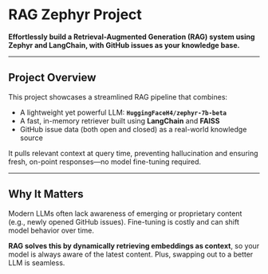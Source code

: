 # RAG Zephyr Project

**Effortlessly build a Retrieval-Augmented Generation (RAG) system using Zephyr and LangChain, with GitHub issues as your knowledge base.**

---

##  Project Overview

This project showcases a streamlined RAG pipeline that combines:

- A lightweight yet powerful LLM: **`HuggingFaceH4/zephyr-7b-beta`**  
- A fast, in-memory retriever built using **LangChain** and **FAISS**  
- GitHub issue data (both open and closed) as a real-world knowledge source

It pulls relevant context at query time, preventing hallucination and ensuring fresh, on-point responses—no model fine-tuning required.

---

##  Why It Matters

Modern LLMs often lack awareness of emerging or proprietary content (e.g., newly opened GitHub issues). Fine-tuning is costly and can shift model behavior over time.

**RAG solves this by dynamically retrieving embeddings as context**, so your model is always aware of the latest content. Plus, swapping out to a better LLM is seamless.
